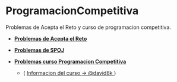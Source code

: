 # ProgramacionCompetitiva
Problemas de Acepta el Reto y curso de programacion competitiva.

* __[Problemas de Acepta el Reto](https://github.com/IvanPerez9/ProgramacionCompetitiva/tree/master/aceptaElReto)__

* __[Problemas de SPOJ](https://github.com/IvanPerez9/ProgramacionCompetitiva/tree/master/SPOJ)__

* __[Problemas curso Programacion Competitiva](https://github.com/IvanPerez9/ProgramacionCompetitiva/tree/master/programacionCompetitiva/Curso19)__
  * ( [Informacion del curso -> @david8k ](https://david8k.github.io/) )



